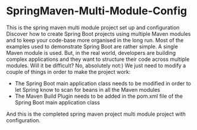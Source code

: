 # SpringMaven-Multi-Module-Config
This is the spring maven multi module project set up and configuration
Discover how to create Spring Boot projects using multiple Maven modules and to keep your code-base more organised in the long run.
Most of the examples used to demonstrate Spring Boot are rather simple. A single Maven module is used. But, in the real world, developers are building complex applications and they want to structure their code across multiple modules. Will it be difficult? No, absolutely not:) We just need to modify a couple of things in order to make the project work:
- The Spring Boot main application class needs to be modified in order to let Spring know to scan for beans in all the Maven modules
- The Maven Build Plugin needs to be added in the pom.xml file of the Spring Boot main application class

And this is the completed spring maven project multi module project with configuration.
